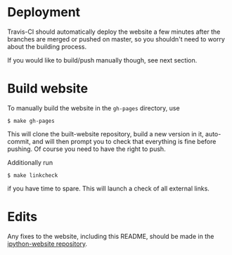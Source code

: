 # Deployment

Travis-CI should automatically deploy the website a few minutes after
the branches are merged or pushed on master, so you shouldn't need to
worry about the building process. 

If you would like to build/push manually though, see next section.

# Build website

To manually build the website in the `gh-pages` directory, use

```
$ make gh-pages
```

This will clone the built-website repository, build a new version in it, auto-commit,
and will then prompt you to check that everything is fine before pushing. Of course
you need  to have the right to push.

Additionally run

```
$ make linkcheck
```

if you have time to spare. This will launch a check of all external links.

# Edits

Any fixes to the website, including this README, should be made in the
[ipython-website repository](https://github.com/ipython/ipython-website).
